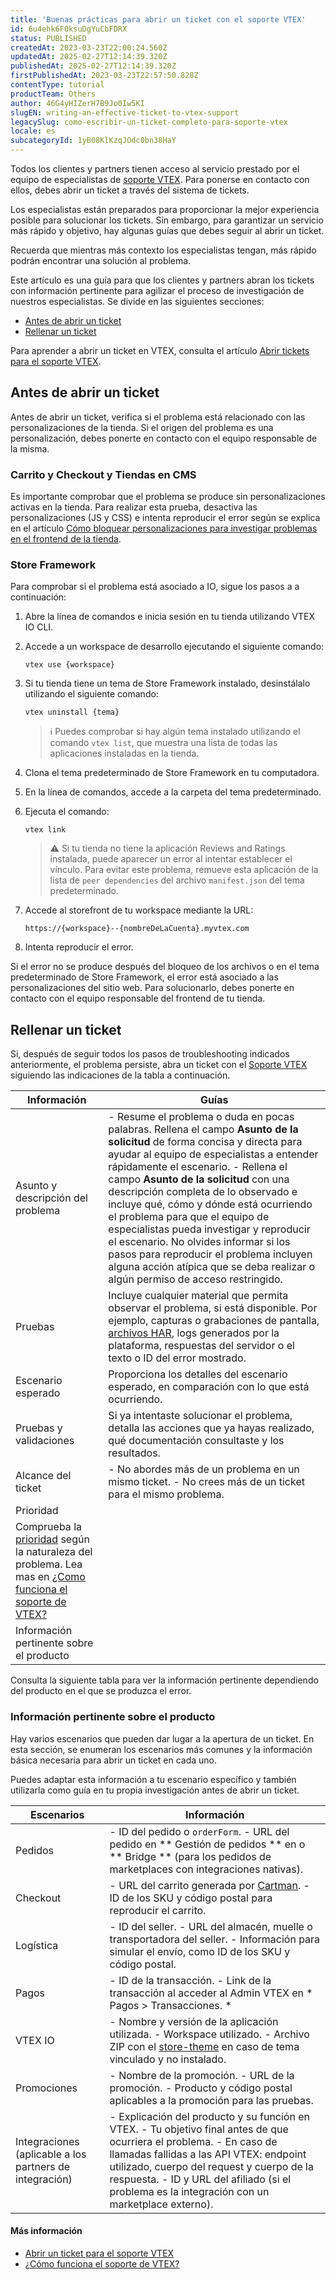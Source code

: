 ```yaml
---
title: 'Buenas prácticas para abrir un ticket con el soporte VTEX'
id: 6u4ehk6F0ksuDgYuCbFDRX
status: PUBLISHED
createdAt: 2023-03-23T22:00:24.560Z
updatedAt: 2025-02-27T12:14:39.320Z
publishedAt: 2025-02-27T12:14:39.320Z
firstPublishedAt: 2023-03-23T22:57:50.828Z
contentType: tutorial
productTeam: Others
author: 46G4yHIZerH7B9Jo0Iw5KI
slugEN: writing-an-effective-ticket-to-vtex-support
legacySlug: como-escribir-un-ticket-completo-para-soporte-vtex
locale: es
subcategoryId: 1yB08KlKzqJOdc0bn38HaY
---
```


Todos los clientes y partners tienen acceso al servicio prestado por el equipo de especialistas de [soporte VTEX](/es/faq/como-funciona-o-suporte-da-vtex--3kACEfni4m8Yxa1vnf2ebe). Para ponerse en contacto con ellos, debes abrir un ticket a través del sistema de tickets.

Los especialistas están preparados para proporcionar la mejor experiencia posible para solucionar los tickets. Sin embargo, para garantizar un servicio más rápido y objetivo, hay algunas guías que debes seguir al abrir un ticket.

Recuerda que mientras más contexto los especialistas tengan, más rápido podrán encontrar una solución al problema.

Este artículo es una guía para que los clientes y partners abran los tickets con información pertinente para agilizar el proceso de investigación de nuestros especialistas. Se divide en las siguientes secciones:

- [Antes de abrir un ticket](#antes-de-abrir-un-ticket)
- [Rellenar un ticket](#rellenar-un-ticket)

Para aprender a abrir un ticket en VTEX, consulta el artículo [Abrir tickets para el soporte VTEX](/es/tutorial/abrir-chamados-para-o-suporte-vtex--16yOEqpO32UQYygSmMSSAM).

## Antes de abrir un ticket

Antes de abrir un ticket, verifica si el problema está relacionado con las personalizaciones de la tienda. Si el origen del problema es una personalización, debes ponerte en contacto con el equipo responsable de la misma. 

### Carrito y Checkout y Tiendas en CMS

Es importante comprobar que el problema se produce sin personalizaciones activas en la tienda. Para realizar esta prueba, desactiva las personalizaciones (JS y CSS) e intenta reproducir el error según se explica en el artículo [Cómo bloquear personalizaciones para investigar problemas en el frontend de la tienda](/es/faq/como-bloquear-customizacoes-para-investigar-problemas-no-front-end-da-loja--5c1a4bvVK8rAvKLczhkCnY). 

### Store Framework
Para comprobar si el problema está asociado a IO, sigue los pasos a a continuación:

1.	Abre la línea de comandos e inicia sesión en tu tienda utilizando VTEX IO CLI.
2. Accede a un workspace de desarrollo ejecutando el siguiente comando:
    ```
    vtex use {workspace}
    ```
3.	Si tu tienda tiene un tema de Store Framework instalado, desinstálalo utilizando el siguiente comando:
    ```
    vtex uninstall {tema}
    ```
    > ℹ️ Puedes comprobar si hay algún tema instalado utilizando el comando `vtex list`, que muestra una lista de todas las aplicaciones instaladas en la tienda.
4.	Clona el tema predeterminado de Store Framework en tu computadora.
5.	En la línea de comandos, accede a la carpeta del tema predeterminado.
6.	Ejecuta el comando:

    ```
    vtex link
    ```

    > ⚠️ Si tu tienda no tiene la aplicación Reviews and Ratings instalada, puede aparecer un error al intentar establecer el vínculo. Para evitar este problema, remueve esta aplicación de la lista de `peer dependencies` del archivo `manifest.json` del tema predeterminado.

7.	Accede al storefront de tu workspace mediante la URL:
    ```
    https://{workspace}--{nombreDeLaCuenta}.myvtex.com
    ```
8.	Intenta reproducir el error.

Si el error no se produce después del bloqueo de los archivos o en el tema predeterminado de Store Framework, el error está asociado a las personalizaciones del sitio web. Para solucionarlo, debes ponerte en contacto con el equipo responsable del frontend de tu tienda.

## Rellenar un ticket

Si, después de seguir todos los pasos de troubleshooting indicados anteriormente, el problema persiste, abra un ticket con el [Soporte VTEX](/support?/cultureInfo=pt-br) siguiendo las indicaciones de la tabla a continuación.

| Información | Guías |
| ----------- | ----------- |
| Asunto y descripción del problema |  - Resume el problema o duda en pocas palabras. Rellena el campo **Asunto de la solicitud** de forma concisa y directa para ayudar al equipo de especialistas a entender rápidamente el escenario.   - Rellena el campo **Asunto de la solicitud** con una descripción completa de lo observado e incluye qué, cómo y dónde está ocurriendo el problema para que el equipo de especialistas pueda investigar y reproducir el escenario. No olvides informar si los pasos para reproducir el problema incluyen alguna acción atípica que se deba realizar o algún permiso de acceso restringido.   |
| Pruebas | Incluye cualquier material que permita observar el problema, si está disponible. Por ejemplo, capturas o grabaciones de pantalla, [archivos HAR](/es/tutorial/gerar-arquivo-har-para-debugar-problemas-na-loja--15xVlw8nuakk2k6Cao4k2Q), logs generados por la plataforma, respuestas del servidor o el texto o ID del error mostrado. |
| Escenario esperado | Proporciona los detalles del escenario esperado, en comparación con lo que está ocurriendo. |
| Pruebas y validaciones | Si ya intentaste solucionar el problema, detalla las acciones que ya hayas realizado, qué documentación consultaste y los resultados. |
| Alcance del ticket |  - No abordes más de un problema en un mismo ticket.   - No crees más de un ticket para el mismo problema.  |
| Prioridad | 
Comprueba la [prioridad](/es/faq/suporte-vtex-brasil--5q861sTw1n7H2BENOu7ls9#prioridade-de-chamados) según la naturaleza del problema. Lea mas en [¿Como funciona el soporte de VTEX?](/es/faq/como-funciona-el-soporte-de-vtex--3kACEfni4m8Yxa1vnf2ebe?&utm_source=autocomplete)|
 | Información pertinente sobre el producto | 
Consulta la siguiente tabla para ver la información pertinente dependiendo del producto en el que se produzca el error.

### Información pertinente sobre el producto

Hay varios escenarios que pueden dar lugar a la apertura de un ticket. En esta sección, se enumeran los escenarios más comunes y la información básica necesaria para abrir un ticket en cada uno.

Puedes adaptar esta información a tu escenario específico y también utilizarla como guía en tu propia investigación antes de abrir un ticket.

| Escenarios | Información |
| ----------- | ----------- |
| Pedidos |  - ID del pedido o ` orderForm `.   - URL del pedido en ** Gestión de pedidos ** en o ** Bridge ** (para los pedidos de marketplaces con integraciones nativas).  |
| Checkout |  - URL del carrito generada por [Cartman](/es/tutorial/configurar-o-cartman--1ACMTStZYkMqB0lTgwg451).   - ID de los SKU y código postal para reproducir el carrito. 
| Logística |  - ID del seller.   - URL del almacén, muelle o transportadora del seller.   - Información para simular el envío, como ID de los SKU y código postal.  |
| Pagos |  - ID de la transacción.   - Link de la transacción al acceder al Admin VTEX en * Pagos > Transacciones. * 
| VTEX IO |  - Nombre y versión de la aplicación utilizada.   - Workspace utilizado.   - Archivo ZIP con el [store-theme](https://developers.vtex.com/docs/guides/vtex-io-documentation-3-settingyourstoretheme) en caso de tema vinculado y no instalado.  |
| Promociones |  - Nombre de la promoción.   - URL de la promoción.   - Producto y código postal aplicables a la promoción para las pruebas.  |
| Integraciones (aplicable a los partners de integración) |  - Explicación del producto y su función en VTEX.   - Tu objetivo final antes de que ocurriera el problema.   - En caso de llamadas fallidas a las API VTEX: endpoint utilizado, cuerpo del request y cuerpo de la respuesta.   - ID y URL del afiliado (si el problema es la integración con un marketplace externo). 

#### Más información

- [Abrir un ticket para el soporte VTEX](/es/tutorial/abrir-chamados-para-o-suporte-vtex--16yOEqpO32UQYygSmMSSAM)
- [¿Cómo funciona el soporte de VTEX?](/es/faq/como-funciona-o-suporte-da-vtex--3kACEfni4m8Yxa1vnf2ebe)
